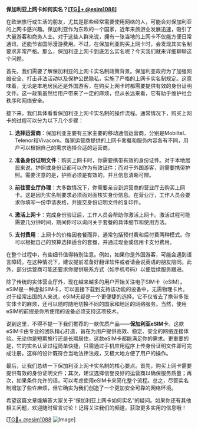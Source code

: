 **保加利亚上网卡如何实名？[[TG💪+ @esim1088](https://t.me/s/esim1088)]**

在欧洲旅行或生活的朋友，尤其是那些经常需要使用网络的人，可能会对保加利亚的上网卡感兴趣。保加利亚作为东欧的一个国家，近年来旅游业发展迅速，吸引了大量游客和商务人士。对于这些人群来说，拥有一张当地的上网卡不仅能方便日常通讯，还能节省国际漫游费用。不过，在保加利亚购买上网卡时，会发现其实名制要求非常严格。那么，保加利亚上网卡到底怎么实名呢？今天我们就来详细聊聊这个问题。

首先，我们需要了解保加利亚的上网卡实名制政策背景。保加利亚政府为了加强网络安全、打击非法活动以及保护公民隐私，实施了严格的上网卡实名制规定。这意味着，无论是本地居民还是外国游客，在购买上网卡时都需要提供有效的身份证明文件。这一政策虽然给用户带来了一定的麻烦，但从长远来看，它有助于维护社会秩序和网络安全。

接下来，我们具体看看保加利亚上网卡实名制的操作流程。通常情况下，购买上网卡的过程可以分为以下几个步骤：

1. **选择运营商**：保加利亚主要有三家主要的移动通信运营商，分别是Mobiltel、Telenor和Vivacom。每家运营商提供的上网卡套餐和服务内容各有不同，用户可以根据自己的需求选择合适的运营商。

2. **准备身份证明文件**：购买上网卡时，你需要携带有效的身份证件。对于本地居民来说，护照或身份证都可以作为有效证件；而对于外国游客，则需要携带护照。需要注意的是，护照必须是有效的，并且信息清晰可辨。

3. **前往营业厅办理**：大多数情况下，你需要亲自到运营商的营业厅去购买上网卡。这是因为实名制要求必须面对面核实身份信息。在营业厅，工作人员会要求你填写一份申请表格，并提交身份证明文件的复印件。

4. **激活上网卡**：完成身份验证后，工作人员会帮助你激活上网卡。激活过程可能需要几分钟时间，期间你可以询问关于套餐的具体细节和使用方法。

5. **支付费用**：上网卡的价格因套餐而异，通常包括预付费和后付费两种模式。你可以根据自己的预算选择适合的套餐，并通过现金或信用卡支付费用。

在整个过程中，有些细节值得特别注意。例如，如果你是外国游客，可能会遇到语言障碍。在这种情况下，建议提前准备好翻译软件或者请会说英语的朋友陪同。此外，部分运营商可能还要求你提供联系方式（如手机号码）以便后续服务跟进。

除了传统的实体营业厅外，现在越来越多的用户开始关注电子SIM卡（eSIM）。eSIM是一种虚拟SIM卡，可以直接下载到支持该功能的设备中，无需物理卡片。对于经常出国的人来说，eSIM无疑是一个更便捷的选择。它不仅省去了携带多张实体卡的麻烦，还可以随时随地切换不同的国家和地区的网络服务。当然，使用eSIM的前提是你所使用的设备必须支持这项技术。

说到这里，不得不提一下我们推荐的一款优质产品——**保加利亚eSIM卡**。这款eSIM卡由专业的团队精心打造，旨在为用户提供高效、稳定、安全的网络连接体验。无论你是短期旅行还是长期居住，这款eSIM卡都能满足你的需求。更重要的是，它的实名认证过程简单快捷，只需通过手机应用程序上传身份证明文件即可完成注册。这样的设计既符合当地法律法规，又极大地方便了用户的操作。

最后，让我们总结一下保加利亚上网卡实名制的核心要点。首先，购买上网卡需要提供有效的身份证明文件；其次，建议选择信誉良好的运营商以确保服务质量；再次，如果条件允许的话，可以考虑使用eSIM卡来简化整个流程。总之，尽管实名制增加了些许麻烦，但它确实为我们创造了一个更加安全可靠的网络环境。

希望这篇文章能解答大家关于“保加利亚上网卡如何实名”的疑问。如果你还有其他相关问题，欢迎随时留言讨论！记得关注我们的频道，获取更多实用的信息哦！

[[TG💪+ @esim1088](https://t.me/s/esim1088) ![Image](https://i.postimg.cc/4NQfJmqS/Snipaste-2025-05-13-00-14-12.png)]